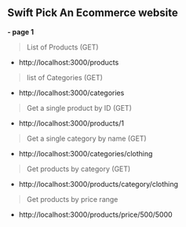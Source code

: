 ## Swift Pick An Ecommerce website

**- page 1**
> List of Products (GET)
* http://localhost:3000/products

> list of Categories (GET)
* http://localhost:3000/categories

> Get a single product by ID (GET)
* http://localhost:3000/products/1

> Get a single category by name (GET)
* http://localhost:3000/categories/clothing

> Get products by category (GET)
* http://localhost:3000/products/category/clothing

> Get products by price range
* http://localhost:3000/products/price/500/5000